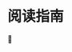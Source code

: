 <!--
 * @Author: 
 * @Date: 2022-05-24 16:18:01
 * @LastEditors: Do not edit
 * @LastEditTime: 2022-05-25 14:03:11
 * @FilePath: \reiner-blog\docs\pages\posts\README.md
 * @Description: 阅读指南
-->
# 阅读指南

:tada: